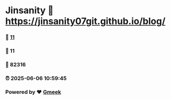 # Jinsanity :link: https://jinsanity07git.github.io/blog/ 
### :page_facing_up: [11](https://jinsanity07git.github.io/blog//tag.html) 
### :speech_balloon: 11 
### :hibiscus: 82316 
### :alarm_clock: 2025-06-06 10:59:45 
### Powered by :heart: [Gmeek](https://github.com/Meekdai/Gmeek)
